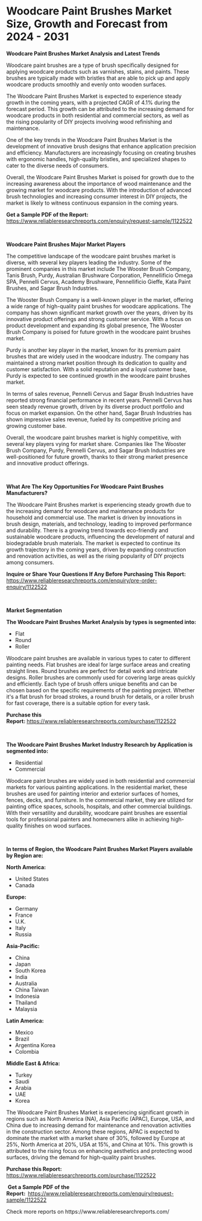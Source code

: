 <p><h1>Woodcare Paint Brushes Market Size, Growth and Forecast from 2024 - 2031</h1></p><p><strong>Woodcare Paint Brushes Market Analysis and Latest Trends</strong></p>
<p><p>Woodcare paint brushes are a type of brush specifically designed for applying woodcare products such as varnishes, stains, and paints. These brushes are typically made with bristles that are able to pick up and apply woodcare products smoothly and evenly onto wooden surfaces. </p><p>The Woodcare Paint Brushes Market is expected to experience steady growth in the coming years, with a projected CAGR of 4.1% during the forecast period. This growth can be attributed to the increasing demand for woodcare products in both residential and commercial sectors, as well as the rising popularity of DIY projects involving wood refinishing and maintenance.</p><p>One of the key trends in the Woodcare Paint Brushes Market is the development of innovative brush designs that enhance application precision and efficiency. Manufacturers are increasingly focusing on creating brushes with ergonomic handles, high-quality bristles, and specialized shapes to cater to the diverse needs of consumers.</p><p>Overall, the Woodcare Paint Brushes Market is poised for growth due to the increasing awareness about the importance of wood maintenance and the growing market for woodcare products. With the introduction of advanced brush technologies and increasing consumer interest in DIY projects, the market is likely to witness continuous expansion in the coming years.</p></p>
<p><strong>Get a Sample PDF of the Report:&nbsp;</strong> <a href="https://www.reliableresearchreports.com/enquiry/request-sample/1122522">https://www.reliableresearchreports.com/enquiry/request-sample/1122522</a></p>
<p>&nbsp;</p>
<p><strong>Woodcare Paint Brushes Major Market Players</strong></p>
<p><p>The competitive landscape of the woodcare paint brushes market is diverse, with several key players leading the industry. Some of the prominent companies in this market include The Wooster Brush Company, Tanis Brush, Purdy, Australian Brushware Corporation, Pennellificio Omega SPA, Pennelli Cervus, Academy Brushware, Pennellificio Gieffe, Kata Paint Brushes, and Sagar Brush Industries.</p><p>The Wooster Brush Company is a well-known player in the market, offering a wide range of high-quality paint brushes for woodcare applications. The company has shown significant market growth over the years, driven by its innovative product offerings and strong customer service. With a focus on product development and expanding its global presence, The Wooster Brush Company is poised for future growth in the woodcare paint brushes market.</p><p>Purdy is another key player in the market, known for its premium paint brushes that are widely used in the woodcare industry. The company has maintained a strong market position through its dedication to quality and customer satisfaction. With a solid reputation and a loyal customer base, Purdy is expected to see continued growth in the woodcare paint brushes market.</p><p>In terms of sales revenue, Pennelli Cervus and Sagar Brush Industries have reported strong financial performance in recent years. Pennelli Cervus has seen steady revenue growth, driven by its diverse product portfolio and focus on market expansion. On the other hand, Sagar Brush Industries has shown impressive sales revenue, fueled by its competitive pricing and growing customer base.</p><p>Overall, the woodcare paint brushes market is highly competitive, with several key players vying for market share. Companies like The Wooster Brush Company, Purdy, Pennelli Cervus, and Sagar Brush Industries are well-positioned for future growth, thanks to their strong market presence and innovative product offerings.</p></p>
<p>&nbsp;</p>
<p><strong>What Are The Key Opportunities For Woodcare Paint Brushes Manufacturers?</strong></p>
<p><p>The Woodcare Paint Brushes market is experiencing steady growth due to the increasing demand for woodcare and maintenance products for household and commercial use. The market is driven by innovations in brush design, materials, and technology, leading to improved performance and durability. There is a growing trend towards eco-friendly and sustainable woodcare products, influencing the development of natural and biodegradable brush materials. The market is expected to continue its growth trajectory in the coming years, driven by expanding construction and renovation activities, as well as the rising popularity of DIY projects among consumers.</p></p>
<p><strong>Inquire or Share Your Questions If Any Before Purchasing This Report:</strong> <a href="https://www.reliableresearchreports.com/enquiry/pre-order-enquiry/1122522">https://www.reliableresearchreports.com/enquiry/pre-order-enquiry/1122522</a></p>
<p>&nbsp;</p>
<p><strong>Market Segmentation</strong></p>
<p><strong>The Woodcare Paint Brushes Market Analysis by types is segmented into:</strong></p>
<p><ul><li>Flat</li><li>Round</li><li>Roller</li></ul></p>
<p><p>Woodcare paint brushes are available in various types to cater to different painting needs. Flat brushes are ideal for large surface areas and creating straight lines. Round brushes are perfect for detail work and intricate designs. Roller brushes are commonly used for covering large areas quickly and efficiently. Each type of brush offers unique benefits and can be chosen based on the specific requirements of the painting project. Whether it's a flat brush for broad strokes, a round brush for details, or a roller brush for fast coverage, there is a suitable option for every task.</p></p>
<p><strong>Purchase this Report:&nbsp;</strong><a href="https://www.reliableresearchreports.com/purchase/1122522">https://www.reliableresearchreports.com/purchase/1122522</a></p>
<p>&nbsp;</p>
<p><strong>The Woodcare Paint Brushes Market Industry Research by Application is segmented into:</strong></p>
<p><ul><li>Residential</li><li>Commercial</li></ul></p>
<p><p>Woodcare paint brushes are widely used in both residential and commercial markets for various painting applications. In the residential market, these brushes are used for painting interior and exterior surfaces of homes, fences, decks, and furniture. In the commercial market, they are utilized for painting office spaces, schools, hospitals, and other commercial buildings. With their versatility and durability, woodcare paint brushes are essential tools for professional painters and homeowners alike in achieving high-quality finishes on wood surfaces.</p></p>
<p>&nbsp;</p>
<p><strong>In terms of Region, the Woodcare Paint Brushes Market Players available by Region are:</strong></p>
<p>
    <p> <strong> North America: </strong>
        <ul>
            <li>United States</li>
            <li>Canada</li>
        </ul>
        </p> 
    <p> <strong> Europe: </strong>
        <ul>
            <li>Germany</li>
            <li>France</li>
            <li>U.K.</li>
            <li>Italy</li>
            <li>Russia</li>
        </ul>
        </p> 
    <p> <strong> Asia-Pacific: </strong>
        <ul>
            <li>China</li>
            <li>Japan</li>
            <li>South Korea</li>
            <li>India</li>
            <li>Australia</li>
            <li>China Taiwan</li>
            <li>Indonesia</li>
            <li>Thailand</li>
            <li>Malaysia</li>
        </ul>
        </p> 
    <p> <strong> Latin America: </strong>
        <ul>
            <li>Mexico</li>
            <li>Brazil</li>
            <li>Argentina Korea</li>
            <li>Colombia</li>
        </ul>
        </p> 
    <p> <strong> Middle East & Africa: </strong>
        <ul>
            <li>Turkey</li>
            <li>Saudi</li>
            <li>Arabia</li>
            <li>UAE</li>
            <li>Korea</li>
        </ul>
    </p>
    </p>
<p><p>The Woodcare Paint Brushes Market is experiencing significant growth in regions such as North America (NA), Asia Pacific (APAC), Europe, USA, and China due to increasing demand for maintenance and renovation activities in the construction sector. Among these regions, APAC is expected to dominate the market with a market share of 30%, followed by Europe at 25%, North America at 20%, USA at 15%, and China at 10%. This growth is attributed to the rising focus on enhancing aesthetics and protecting wood surfaces, driving the demand for high-quality paint brushes.</p></p>
<p><strong>Purchase this Report: </strong><a href="https://www.reliableresearchreports.com/purchase/1122522">https://www.reliableresearchreports.com/purchase/1122522</a></p>
<p>&nbsp;<strong>Get a Sample PDF of the Report:&nbsp;&nbsp;</strong><a href="https://www.reliableresearchreports.com/enquiry/request-sample/1122522">https://www.reliableresearchreports.com/enquiry/request-sample/1122522</a></p>
<p><strong></strong></p>
<p>Check more reports on https://www.reliableresearchreports.com/</p>